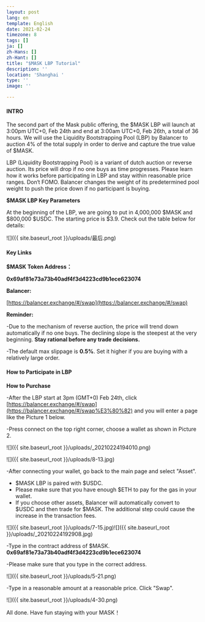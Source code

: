 ```yaml
---
layout: post
lang: en
template: English
date: 2021-02-24
timezone: 8
tags: []
ja: []
zh-Hans: []
zh-Hant: []
title: "$MASK LBP Tutorial"
description: ''
location: 'Shanghai '
type: ''
image: ''

---
```

#### **INTRO**

The second part of the Mask public offering, the $MASK LBP will launch at 3:00pm UTC+0, Feb 24th and end at 3:00am UTC+0, Feb 26th, a total of 36 hours. We will use the Liquidity Bootstrapping Pool (LBP) by Balancer to auction 4% of the total supply in order to derive and capture the true value of $MASK.

LBP (Liquidity Bootstrapping Pool) is a variant of dutch auction or reverse auction. Its price will drop if no one buys as time progresses. Please learn how it works before participating in LBP and stay within reasonable price ranges. Don‘t FOMO. Balancer changes the weight of its predetermined pool weight to push the price down if no participant is buying.

**$MASK LBP Key Parameters**

At the beginning of the LBP, we are going to put in 4,000,000 $MASK and $800,000 $USDC. The starting price is $3.9. Check out the table below for details:

![]({{ site.baseurl_root }}/uploads/最后.png)

#### **Key Links**

**$MASK Token Address：**

**0x69af81e73a73b40adf4f3d4223cd9b1ece623074**

**Balancer:**

[https://balancer.exchange/#/swap](https://balancer.exchange/#/swap)

**Reminder:**

\-Due to the mechanism of reverse auction, the price will trend down automatically if no one buys. The declining slope is the steepest at the very beginning. **Stay rational before any trade decisions.**

\-The default max slippage is **0.5%**. Set it higher if you are buying with a relatively large order.

#### **How to Participate in LBP**

**How to Purchase**

\-After the LBP start at 3pm (GMT+0) Feb 24th, click [https://balancer.exchange/#/swap](https://balancer.exchange/#/swap%E3%80%82) and you will enter a page like the Picture 1 below.

\-Press connect on the top right corner, choose a wallet as shown in Picture 2.

![]({{ site.baseurl_root }}/uploads/_20210224194010.png)

![]({{ site.baseurl_root }}/uploads/8-13.jpg)

\-After connecting your wallet, go back to the main page and select "Asset".

* $MASK LBP is paired with $USDC.
* Please make sure that you have enough $ETH to pay for the gas in your wallet.
* If you choose other assets, Balancer will automatically convert to $USDC and then trade for $MASK. The additional step could cause the increase in the transaction fees.

![]({{ site.baseurl_root }}/uploads/7-15.jpg)![]({{ site.baseurl_root }}/uploads/_20210224192908.jpg)

\-Type in the contract address of $MASK. **0x69af81e73a73b40adf4f3d4223cd9b1ece623074**

\-Please make sure that you type in the correct address.

![]({{ site.baseurl_root }}/uploads/5-21.png)

\-Type in a reasonable amount at a reasonable price. Click "Swap".

![]({{ site.baseurl_root }}/uploads/4-30.png)

All done. Have fun staying with your MASK！